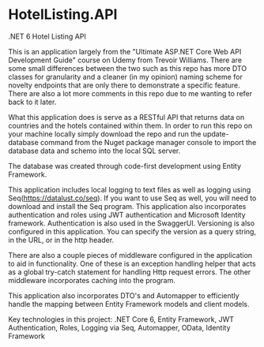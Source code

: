 # HotelListing.API
.NET 6 Hotel Listing API


This is an application largely from the "Ultimate ASP.NET Core Web API Development Guide" course on Udemy from Trevoir Williams. There are some small differences between the two such as this repo has more DTO classes for granularity and a cleaner (in my opinion) naming scheme for novelty endpoints that are only there to demonstrate a specific feature. There are also a lot more comments in this repo due to me wanting to refer back to it later.


What this application does is serve as a RESTful API that returns data on countries and the hotels contained within them. In order to run this repo on your machine locally simply download the repo and run the update-database command from the Nuget package manager console to import the database data and schemo into the local SQL server. 

The database was created through code-first development using Entity Framework.

This application includes local logging to text files as well as logging using Seq(https://datalust.co/seq). If you want to use Seq as well, you will need to download and install the Seq program. This application also incorporates authentication and roles using JWT authentication and Microsoft Identity framework. Authentication is also used in the SwaggerUI. Versioning is also configured in this application. You can specify the version as a query string, in the URL, or in the http header.

There are also a couple pieces of middleware configured in the application to aid in functionality. One of these is an exception handling helper that acts as a global try-catch statement for handling Http request errors. The other middleware incorporates caching into the program. 

This application also incorporates DTO's and Automapper to efficiently handle the mapping between Entity Framework models and client models.

Key technologies in this project: .NET Core 6, Entity Framework, JWT Authentication, Roles, Logging via Seq, Automapper, OData, Identity Framework
